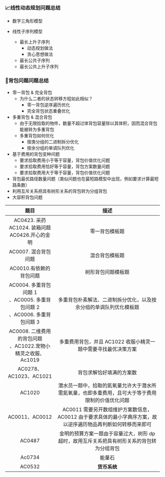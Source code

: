 ### 📈线性动态规划问题总结

- 数字三角形模型

- 线性子序列模型

  - 最长上升子序列
    - 动态规划做法
    - 贪心思想做法
  - 最长公共子序列
  - 最长公共上升子序列

  

### 🎒背包问题问题总结

- 零一背包 & 完全背包
  - 为什么二者的状态转移方程如此相似？
    - 零一背包逆序遍历优化
    - 完全背包状态重叠优化
- 多重背包 & 混合背包
  - 由于无限拾取的物件，数量不超过体背包容量除以其体积，因而混合背包能被转为多重背包
  - 多重背包如何优化
    - 按类分组的二进制拆分优化
    - 按余分组的单调队列优化
- 基于费用的背包变种问题
  - 要求拾取费用小于等于容量，背包价值优化问题
  - 要求拾取费用恰好等于容量，背包方案数量问题
  - 要求拾取费用大于等于容量，背包价值优化问题
- 背包最优路径数量问题（类似问题也在最短路模型中出现，例如要求计算最短路条数）
- 利用互斥关系把具有树形关系的背包转为分组背包
- 大容积背包问题

|                             题目                             |                             描述                             |
| :----------------------------------------------------------: | :----------------------------------------------------------: |
|    AC0423. 采药<br>AC1024. 装箱问题<br>AC0426.开心的金明     |                        零一背包模板题                        |
|                   AC0007. 混合背包问题<br>                   |                        混合背包模板题                        |
|                 AC0010.有依赖的背包问题<br>                  |                      树形背包问题模板题                      |
| AC0004. 多重背包问题 1<br>、AC0005. 多重背包问题 2<br/>、AC0006. 多重背包问题 3<br/> | 多重背包朴素解法、二进制拆分优化，以及按余分组的单调队列优化模板题 |
| AC0008. 二维费用的背包问题<br>、AC1022.宠物小精灵之收服、Ac1019 | 多重费用背包，并且 AC1022 收服小精灵一题中需要寻找最优决策方案 |
|                    AC0278、AC1023、AC1021                    |                   背包求解恰好填满的方案数                   |
|                            AC1020                            | 潜水员一题中，拾取的氮氧量允许大于潜水所需氮氧量，也即多重费用，且可大于等于费用限制的价值优化问题 |
|                        AC0011、AC0012                        | AC0011 需要另开数组维护方案数信息，AC0012 由于要求具体的最小字典序方案，故以逆序遍历物品再判断如何转移而来即可 |
|                            AC0487                            | 金明的预算方案一题由于容量过大，树形 dp 超时，故用互斥关系把具有树形关系的背包转为分组背包 |
|                            Ac0734                            |                            能量石                            |
|                            AC0532                            |                         **货币系统**                         |

